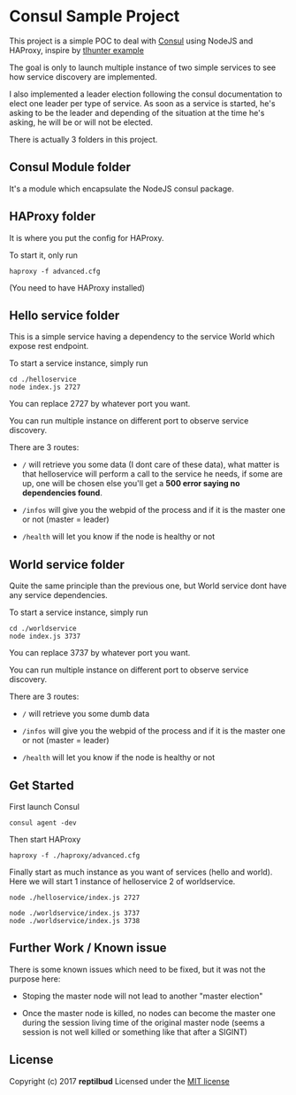 # Consul Sample Project

This project is a simple POC to deal with [Consul](https://www.consul.io/) using NodeJS and HAProxy, inspire by [tlhunter example](https://github.com/tlhunter/consul-haproxy-example)

The goal is only to launch multiple instance of two simple services to see how service discovery are implemented.

I also implemented a leader election following the consul documentation to elect one leader per type of service. As soon as a service is started, he's asking to be the leader and depending of the situation at the time he's asking, he will be or will not be elected.

There is actually 3 folders in this project.

## Consul Module folder

It's a module which encapsulate the NodeJS consul package.

## HAProxy folder

It is where you put the config for HAProxy.

To start it, only run

```
haproxy -f advanced.cfg
```

(You need to have HAProxy installed)


## Hello service folder

This is a simple service having a dependency to the service World which expose rest endpoint.

To start a service instance, simply run

```
cd ./helloservice
node index.js 2727
```

You can replace 2727 by whatever port you want.

You can run multiple instance on different port to observe service discovery.

There are 3 routes:

* ``` / ``` will retrieve you some data (I dont care of these data), what matter is that helloservice will perform a call to the service he needs, if some are up, one will be chosen else you'll get a **500 error saying no dependencies found**.

* ``` /infos ``` will give you the webpid of the process and if it is the master one or not (master = leader)

* ``` /health ``` will let you know if the node is healthy or not

## World service folder

Quite the same principle than the previous one, but World service dont have any service dependencies.

To start a service instance, simply run

```
cd ./worldservice
node index.js 3737
```

You can replace 3737 by whatever port you want.

You can run multiple instance on different port to observe service discovery.


There are 3 routes:

* ``` / ``` will retrieve you some dumb data

* ``` /infos ``` will give you the webpid of the process and if it is the master one or not (master = leader)

* ``` /health ``` will let you know if the node is healthy or not

## Get Started

First launch Consul
```
consul agent -dev
```

Then start HAProxy
```
haproxy -f ./haproxy/advanced.cfg
```

Finally start as much instance as you want of services (hello and world). Here we will start 1 instance of helloservice 2 of worldservice.

```
node ./helloservice/index.js 2727

node ./worldservice/index.js 3737
node ./worldservice/index.js 3738
```

## Further Work / Known issue

There is some known issues which need to be fixed, but it was not the purpose here:

* Stoping the master node will not lead to another "master election"

* Once the master node is killed, no nodes can become the master one during the session living time of the original master node (seems a session is not well killed or something like that after a SIGINT)

## License

Copyright (c) 2017 **reptilbud** Licensed under the [MIT license](https://github.com/reptilbud/node-consul-poc/blob/master/LICENSE)
